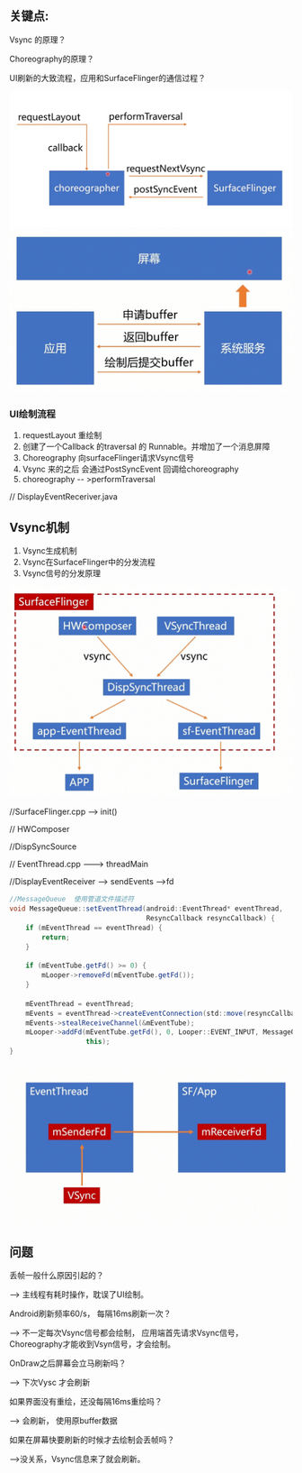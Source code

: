 ## 关键点:

Vsync 的原理？

Choreography的原理？

UI刷新的大致流程，应用和SurfaceFlinger的通信过程？



<img src="./Vsync原理.png" alt="image-20200513212542557" style="zoom:50%;" />





<img src="屏幕双缓冲示意图.png" alt="image-20200516135956866" style="zoom:50%;" />

### UI绘制流程

1. requestLayout 重绘制
2. 创建了一个Callback 的traversal 的 Runnable。并增加了一个消息屏障
3. Choreography  向surfaceFlinger请求Vsync信号
4. Vsync 来的之后  会通过PostSyncEvent 回调给choreography
5. choreography -- >performTraversal



// DisplayEventReceriver.java



## Vsync机制

1. Vsync生成机制
2. Vsync在SurfaceFlinger中的分发流程
3. Vsync信号的分发原理



<img src="Vsync信号分发原理.png" alt="image-20200516160137149" style="zoom:50%;" />





//SurfaceFlinger.cpp --> init()

// HWComposer

//DispSyncSource

// EventThread.cpp  ---> threadMain

//DisplayEventReceiver --> sendEvents -->fd





```java
//MessageQueue  使用管道文件描述符
void MessageQueue::setEventThread(android::EventThread* eventThread,
                                  ResyncCallback resyncCallback) {
    if (mEventThread == eventThread) {
        return;
    }

    if (mEventTube.getFd() >= 0) {
        mLooper->removeFd(mEventTube.getFd());
    }

    mEventThread = eventThread;
    mEvents = eventThread->createEventConnection(std::move(resyncCallback));
    mEvents->stealReceiveChannel(&mEventTube);
    mLooper->addFd(mEventTube.getFd(), 0, Looper::EVENT_INPUT, MessageQueue::cb_eventReceiver,
                   this);
}
```



<img src="Vsync事件分发流程.png" alt="image-20200516162343098" style="zoom:50%;" />







## 问题

丢帧一般什么原因引起的？

--> 主线程有耗时操作，耽误了UI绘制。



Android刷新频率60/s， 每隔16ms刷新一次？

--> 不一定每次Vsync信号都会绘制， 应用端首先请求Vsync信号，Choreography才能收到Vsyn信号，才会绘制。



OnDraw之后屏幕会立马刷新吗？

--> 下次Vysc 才会刷新



如果界面没有重绘，还没每隔16ms重绘吗？

--> 会刷新， 使用原buffer数据



如果在屏幕快要刷新的时候才去绘制会丢帧吗？

-->没关系，Vsync信息来了就会刷新。







